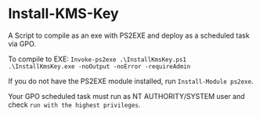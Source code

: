 # Install-KMS-Key
A Script to compile as an exe with PS2EXE and deploy as a scheduled task via GPO.

To compile to EXE:
`Invoke-ps2exe .\InstallKmsKey.ps1 .\InstallKmsKey.exe -noOutput -noError -requireAdmin`

If you do not have the PS2EXE module installed, run `Install-Module ps2exe`.

Your GPO scheduled task must run as NT AUTHORITY/SYSTEM user and check `run with the highest privileges`.
